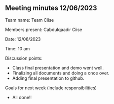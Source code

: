 ## Meeting minutes 12/06/2023

Team name: Team Ciise

Members present: Cabdulqaadir Ciise

Date: 12/06/2023

Time: 10 am

Discussion points:

* Class final presentation and demo went well.
* Finalizing all documents and doing a once over.
* Adding final presentation to github.

Goals for next week (include responsibilities)

* All done!!
